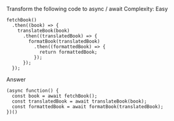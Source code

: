 Transform the following code to async / await
Complexity: Easy

```
fetchBook()
  .then((book) => {
    translateBook(book)
      .then((translatedBook) => {
        formatBook(translatedBook)
          .then((formattedBook) => {
            return formattedBook;
          });
      });
  });
```

Answer

```
(async function() {
  const book = await fetchBook();
  const translatedBook = await translateBook(book);
  const formattedBook = await formatBook(translatedBook);
})()
```
